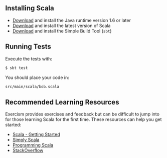 ## Installing Scala

* [Download](http://www.java.com/en/) and install the Java runtime version 1.6 or later
* [Download](http://www.scala-lang.org/download/) and install the latest version of Scala
* [Download](http://www.scala-sbt.org/release/docs/Getting-Started/Setup.html) and install the Simple Build Tool (`sbt`)

## Running Tests

Execute the tests with:

```bash
$ sbt test
```

You should place your code in:

```bash
src/main/scala/bob.scala
```

## Recommended Learning Resources

Exercism provides exercises and feedback but can be difficult to jump into for those learning Scala for the first time. These resources can help you get started:

* [Scala - Getting Started](http://www.scala-lang.org/documentation/getting-started.html)
* [Simply Scala](http://www.simplyscala.com/)
* [Programming Scala](http://www.oreilly.com/ofps/)
* [StackOverflow](http://stackoverflow.com/)
